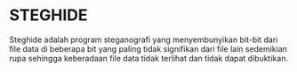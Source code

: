 # STEGHIDE
Steghide adalah program steganografi yang menyembunyikan bit-bit dari file data di beberapa bit yang paling tidak signifikan dari file lain sedemikian rupa sehingga keberadaan file data tidak terlihat dan tidak dapat dibuktikan.
